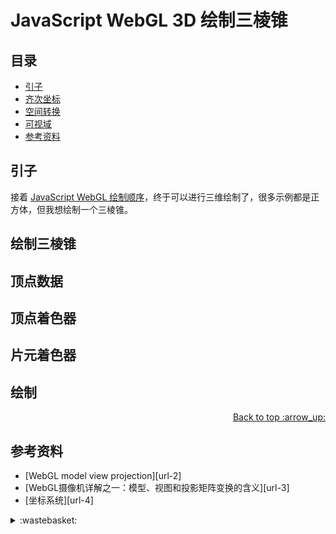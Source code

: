 # JavaScript WebGL 3D 绘制三棱锥
## <a name="index"></a> 目录
- [引子](#start)
- [齐次坐标](#coord)
- [空间转换](#transform)
- [可视域](#view)
- [参考资料](#reference)

## <a name="start"></a> 引子
接着 [JavaScript WebGL 绘制顺序][url-pre]，终于可以进行三维绘制了，很多示例都是正方体，但我想绘制一个三棱锥。

## <a name="coord"></a> 绘制三棱锥

## <a name="data"></a> 顶点数据

## <a name="vertex"></a> 顶点着色器

## <a name="fragment"></a> 片元着色器

## <a name="draw"></a> 绘制


<div align="right"><a href="#index">Back to top :arrow_up:</a></div>


## <a name="reference"></a> 参考资料
- [WebGL model view projection][url-2]
- [WebGL摄像机详解之一：模型、视图和投影矩阵变换的含义][url-3]
- [坐标系统][url-4]

[url-pre]:https://github.com/XXHolic/segment/issues/121


[url-1]:https://zhuanlan.zhihu.com/p/148760721

[url-example1]:https://xxholic.github.io/lab/starry-night/translate.html

[url-local-1]:./image/10.png
[url-local-2]:./image/11.png


<details>
<summary>:wastebasket:</summary>


</details>

